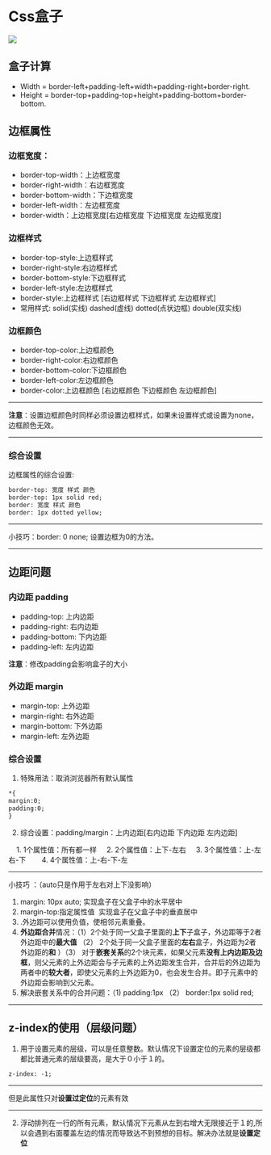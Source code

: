 # Css盒子

![](https://timgsa.baidu.com/timg?image&quality=80&size=b9999_10000&sec=1492400663224&di=a58a0e9791b6b539b99a41f6d886fb11&imgtype=0&src=http%3A%2F%2Fwww.dnzg.cn%2Fuploads%2Fallimg%2F140511%2F21302aU8-3.png)
## 盒子计算

* Width = border-left+padding-left+width+padding-right+border-right.
* Height = border-top+padding-top+height+padding-bottom+border-bottom.

## 边框属性

### 边框宽度：
* border-top-width：上边框宽度
* border-right-width：右边框宽度
* border-bottom-width：下边框宽度
* border-left-width：左边框宽度
* border-width：上边框宽度[右边框宽度 下边框宽度 左边框宽度]

### 边框样式

* border-top-style:上边框样式
* border-right-style:右边框样式
* border-bottom-style:下边框样式
* border-left-style:左边框样式
* border-style:上边框样式 [右边框样式 下边框样式 左边框样式]
* 常用样式: solid(实线) dashed(虚线) dotted(点状边框) double(双实线)

### 边框颜色

* border-top-color:上边框颜色
* border-right-color:右边框颜色
* border-bottom-color:下边框颜色
* border-left-color:左边框颜色
* border-color:上边框颜色 [右边框颜色 下边框颜色 左边框颜色] 
***
__注意__：设置边框颜色时同样必须设置边框样式，如果未设置样式或设置为none，边框颜色无效。
***

### 综合设置

边框属性的综合设置:
```html
border-top: 宽度 样式 颜色
border-top: 1px solid red;
border: 宽度 样式 颜色
border: 1px dotted yellow;
```
***
小技巧：border: 0 none; 设置边框为0的方法。
***

## 边距问题
### 内边距 padding

* padding-top: 上内边距
* padding-right: 右内边距
* padding-bottom: 下内边距
* padding-left: 左内边距

**注意**：修改padding会影响盒子的大小

### 外边距 margin

* margin-top: 上外边距
* margin-right: 右外边距
* margin-bottom: 下外边距
* margin-left: 左外边距

### 综合设置
1. 特殊用法：取消浏览器所有默认属性
```html
*{
margin:0;
padding:0;
}
```
2. 综合设置：padding/margin：上内边距[右内边距 下内边距 左内边距]

        1. 1个属性值：所有都一样
        2. 2个属性值：上下-左右
        3. 3个属性值：上-左右-下
        4. 4个属性值：上-右-下-左
***
 小技巧 ：（auto只是作用于左右对上下没影响）
 1. margin: 10px auto; 实现盒子在父盒子中的水平居中
 2. margin-top:指定属性值  实现盒子在父盒子中的垂直居中
 3. .外边距可以使用负值，使相邻元素重叠。
 4. **外边距合并**情况：（1）2个处于同一父盒子里面的**上下**子盒子，外边距等于2者外边距中的**最大值** （2） 2个处于同一父盒子里面的**左右**盒子，外边距为2者外边距的**和** ）（3） 对于**嵌套关系**的2个块元素，如果父元素**没有上内边距及边框**，则父元素的上外边距会与子元素的上外边距发生合并，合并后的外边距为两者中的**较大者**，即使父元素的上外边距为0，也会发生合并。即子元素中的外边距会影响到父元素。
 5. 解决嵌套关系中的合并问题：（1) padding:1px （2） border:1px solid red;
***

## z-index的使用（层级问题）
1. 用于设置元素的层级，可以是任意整数。默认情况下设置定位的元素的层级都都比普通元素的层级要高，是大于０小于１的。
```html      
z-index: -1;
```
***
但是此属性只对**设置过定位**的元素有效
***
2. 浮动排列在一行的所有元素，默认情况下元素从左到右增大无限接近于１的,所以会遇到右面覆盖左边的情况而导致达不到预想的目标。解决办法就是**设置定位**
